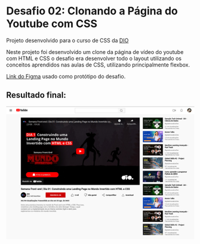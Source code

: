 # Desafio 02: Clonando a Página do Youtube com CSS

Projeto desenvolvido para o curso de CSS da [DIO](https://web.dio.me/)

Neste projeto foi desenvolvido um clone da página de vídeo do youtube com HTML e CSS o desafio era desenvolver todo o layout utilizando os conceitos aprendidos nas aulas de CSS, utilizando principalmente flexbox.

[Link do Figma](https://www.figma.com/file/lrRWUZPKnqMDZrSDJmZxUS/Desafio-de-Flexbox---DIO?node-id=0%3A1) usado como protótipo do desafio.

## Resultado final:

![image](assets/images/clone-youtube.png)
